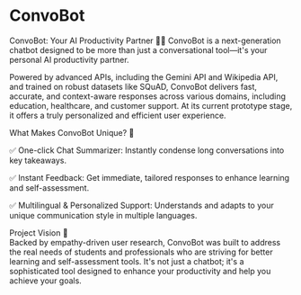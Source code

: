 # ConvoBot
ConvoBot: Your AI Productivity Partner 🤖✨
ConvoBot is a next-generation chatbot designed to be more than just a conversational tool—it's your personal AI productivity partner. 

Powered by advanced APIs, including the Gemini API and Wikipedia API, and trained on robust datasets like SQuAD, ConvoBot delivers fast, accurate, and context-aware responses across various domains, including education, healthcare, and customer support. At its current prototype stage, it offers a truly personalized and efficient user experience.

What Makes ConvoBot Unique? 🚀

✅ One-click Chat Summarizer: Instantly condense long conversations into key takeaways.

✅ Instant Feedback: Get immediate, tailored responses to enhance learning and self-assessment.

✅ Multilingual & Personalized Support: Understands and adapts to your unique communication style in multiple languages.

Project Vision 🎯  
Backed by empathy-driven user research, ConvoBot was built to address the real needs of students and professionals who are striving for better learning and self-assessment tools. It's not just a chatbot; it's a sophisticated tool designed to enhance your productivity and help you achieve your goals.
